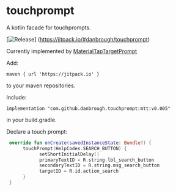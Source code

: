 touchprompt
============

A kotlin facade for touchprompts.

[![Release](https://jitpack.io/v/danbrough/touchprompt.svg)]
(https://jitpack.io/#danbrough/touchprompt)

Currently implemented by [MaterialTapTargetPrompt](https://github.com/sjwall/MaterialTapTargetPrompt)


Add:

`maven { url 'https://jitpack.io' }`

to your maven repositories.


Include: 

`implementation "com.github.danbrough.touchprompt:mtt:v0.005"`

in your build.gradle.

Declare a touch prompt:


```kotlin
 override fun onCreate(savedInstanceState: Bundle?) {
      touchPrompt(HelpCodes.SEARCH_BUTTON) {
            setShortInitialDelay()
            primaryTextID = R.string.lbl_search_button
            secondaryTextID = R.string.msg_search_button
            targetID = R.id.action_search
      }
 }
 ```
 
 


